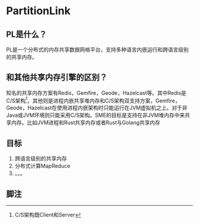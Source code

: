 # PartitionLink

## PL是什么？
PL是一个分布式的内存共享数据网格平台，支持多种语言内嵌运行和跨语言级别的共享内存。

##  和其他共享内存引擎的区别？
知名的共享内存方案有Redis，Gemfire，Geode，Hazelcast等。其中Redis是C/S架构[^1]，其他则是进程内嵌共享堆内存和C/S架构双支持方案，Gemfire，Geode，Hazelcast在使用进程内嵌架构时只能运行在JVM虚拟机之上。对于非Java或JVM环境则只能采用C/S架构。SME的目标是支持在非JVM堆内存中来共享内存。比如JVM进程和Rust共享内存或者Rust与Golang共享内存

## 目标
1. 跨语言级别的共享内存
2. 分布式计算MapReduce
3. 。。。


## 脚注
[^1]: C/S架构既Client和Server

